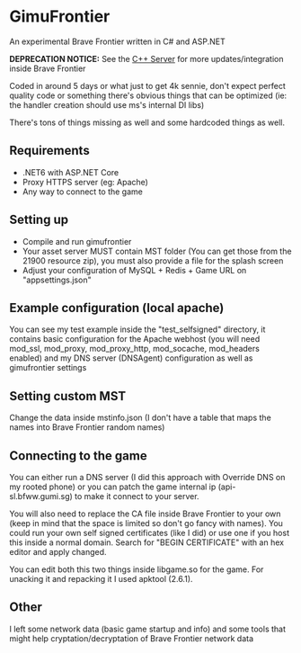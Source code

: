 # GimuFrontier
An experimental Brave Frontier written in C# and ASP.NET

**DEPRECATION NOTICE:** See the [C++ Server](https://github.com/decompfrontier/server) for more updates/integration inside Brave Frontier

Coded in around 5 days or what just to get 4k sennie, don't expect perfect quality code or something there's obvious things that can be optimized (ie: the handler creation should use ms's internal DI libs)

There's tons of things missing as well and some hardcoded things as well.

## Requirements
- .NET6 with ASP.NET Core
- Proxy HTTPS server (eg: Apache)
- Any way to connect to the game

## Setting up
- Compile and run gimufrontier
- Your asset server MUST contain MST folder (You can get those from the 21900 resource zip), you must also provide a file for the splash screen
- Adjust your configuration of MySQL + Redis + Game URL on "appsettings.json"

## Example configuration (local apache)
You can see my test example inside the "test_selfsigned" directory, it contains basic configuration for the Apache webhost (you will need mod_ssl, mod_proxy, mod_proxy_http, mod_socache, mod_headers enabled) and my DNS server (DNSAgent) configuration as well as gimufrontier settings

## Setting custom MST
Change the data inside mstinfo.json (I don't have a table that maps the names into Brave Frontier random names)

## Connecting to the game
You can either run a DNS server (I did this approach with Override DNS on my rooted phone) or you can patch the game internal ip (api-sl.bfww.gumi.sg) to make it connect to your server.

You will also need to replace the CA file inside Brave Frontier to your own (keep in mind that the space is limited so don't go fancy with names). You could run your own self signed certificates (like I did) or use one if you host this inside a normal domain. Search for "BEGIN CERTIFICATE" with an hex editor and apply changed.

You can edit both this two things inside libgame.so for the game.
For unacking it and repacking it I used apktool (2.6.1).

## Other
I left some network data (basic game startup and info) and some tools that might help cryptation/decryptation of Brave Frontier network data
